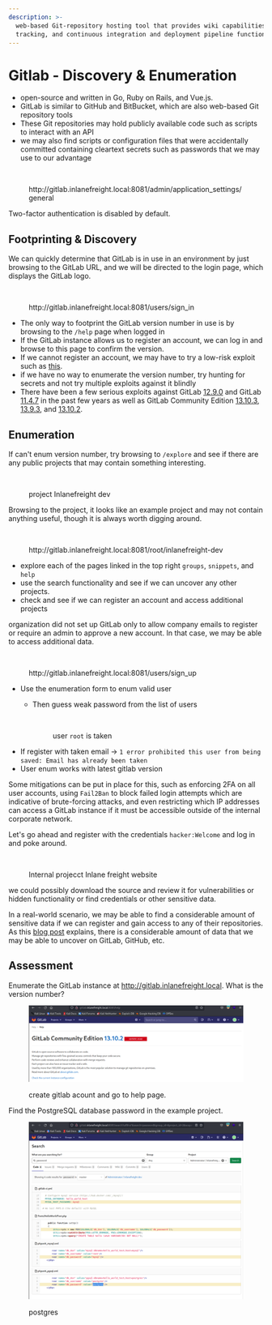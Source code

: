 ```yaml
---
description: >-
  web-based Git-repository hosting tool that provides wiki capabilities, issue
  tracking, and continuous integration and deployment pipeline functionality
---
```


# Gitlab - Discovery & Enumeration

* open-source and written in Go, Ruby on Rails, and Vue.js.
* GitLab is similar to GitHub and BitBucket, which are also web-based Git repository tools
* These Git repositories may hold publicly available code such as scripts to interact with an API
* we may also find scripts or configuration files that were accidentally committed containing cleartext secrets such as passwords that we may use to our advantage

<figure><img src="https://academy.hackthebox.com/storage/modules/113/gitlab_signup_res.png" alt=""><figcaption><p>http://gitlab.inlanefreight.local:8081/admin/application_settings/general</p></figcaption></figure>

Two-factor authentication is disabled by default.

## Footprinting & Discovery

We can quickly determine that GitLab is in use in an environment by just browsing to the GitLab URL, and we will be directed to the login page, which displays the GitLab logo.

<figure><img src="https://academy.hackthebox.com/storage/modules/113/gitlab_login.png" alt=""><figcaption><p>http://gitlab.inlanefreight.local:8081/users/sign_in</p></figcaption></figure>

* The only way to footprint the GitLab version number in use is by browsing to the `/help` page when logged in
* If the GitLab instance allows us to register an account, we can log in and browse to this page to confirm the version.
* If we cannot register an account, we may have to try a low-risk exploit such as [this](https://www.exploit-db.com/exploits/49821).
* if we have no way to enumerate the version number, try hunting for secrets and not try multiple exploits against it blindly
* There have been a few serious exploits against GitLab [12.9.0](https://www.exploit-db.com/exploits/48431) and GitLab [11.4.7](https://www.exploit-db.com/exploits/49257) in the past few years as well as GitLab Community Edition [13.10.3](https://www.exploit-db.com/exploits/49821), [13.9.3](https://www.exploit-db.com/exploits/49944), and [13.10.2](https://www.exploit-db.com/exploits/49951).

## Enumeration

If can't enum version number, try browsing to `/explore` and see if there are any public projects that may contain something interesting.

<figure><img src="https://academy.hackthebox.com/storage/modules/113/gitlab_explore.png" alt=""><figcaption><p>project Inlanefreight dev</p></figcaption></figure>

Browsing to the project, it looks like an example project and may not contain anything useful, though it is always worth digging around.

<figure><img src="https://academy.hackthebox.com/storage/modules/113/gitlab_example.png" alt=""><figcaption><p>http://gitlab.inlanefreight.local:8081/root/inlanefreight-dev</p></figcaption></figure>

* explore each of the pages linked in the top right `groups`, `snippets`, and `help`
* use the search functionality and see if we can uncover any other projects.
* check and see if we can register an account and access additional projects

organization did not set up GitLab only to allow company emails to register or require an admin to approve a new account. In that case, we may be able to access additional data.

<figure><img src="https://academy.hackthebox.com/storage/modules/113/gitlab_signup.png" alt=""><figcaption><p>http://gitlab.inlanefreight.local:8081/users/sign_up</p></figcaption></figure>

* Use the enumeration form to enum valid user
  *   Then guess weak password from the list of users

      <figure><img src="https://academy.hackthebox.com/storage/modules/113/gitlab_taken2.png" alt=""><figcaption><p>user <code>root</code> is taken</p></figcaption></figure>
* If register with taken email -> `1 error prohibited this user from being saved: Email has already been taken`
* User enum works with latest gitlab version

Some mitigations can be put in place for this, such as enforcing 2FA on all user accounts, using `Fail2Ban` to block failed login attempts which are indicative of brute-forcing attacks, and even restricting which IP addresses can access a GitLab instance if it must be accessible outside of the internal corporate network.

Let's go ahead and register with the credentials `hacker:Welcome` and log in and poke around.

<figure><img src="https://academy.hackthebox.com/storage/modules/113/gitlab_internal.png" alt=""><figcaption><p>Internal projecct Inlane freight website</p></figcaption></figure>

we could possibly download the source and review it for vulnerabilities or hidden functionality or find credentials or other sensitive data.

In a real-world scenario, we may be able to find a considerable amount of sensitive data if we can register and gain access to any of their repositories. As this [blog post](https://tillsongalloway.com/finding-sensitive-information-on-github/index.html) explains, there is a considerable amount of data that we may be able to uncover on GitLab, GitHub, etc.

## Assessment

Enumerate the GitLab instance at http://gitlab.inlanefreight.local. What is the version number?

<figure><img src="../../../.gitbook/assets/ภาพ (1).png" alt=""><figcaption><p>create gitlab acount and go to help page.</p></figcaption></figure>

Find the PostgreSQL database password in the example project.

<figure><img src="../../../.gitbook/assets/ภาพ (13).png" alt=""><figcaption><p>postgres</p></figcaption></figure>





